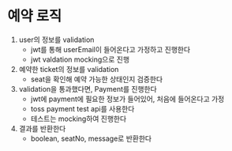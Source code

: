 # 예약 로직

1. user의 정보를 validation
    - jwt를 통해 userEmail이 들어온다고 가정하고 진행한다
    - jwt valdation mocking으로 진행
2. 예약한 ticket의 정보를 validation
    - seat을 확인해 예약 가능한 상태인지 검증한다
3. validation을 통과했다면, Payment를 진행한다
    - jwt에 payment에 필요한 정보가 들어있어, 처음에 들어온다고 가정
    - toss payment test api를 사용한다
    - 테스트는 mocking하여 진행한다
4. 결과를 반환한다
    - boolean, seatNo, message로 반환한다